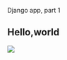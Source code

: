  Django app, part 1
 
 ## Hello,world
 
 ![](https://github.com/aakashpadhiyar/Django/blob/master/Django_2.2.2/features/dj_img.png)

